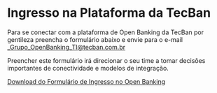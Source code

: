 # Ingresso na Plataforma da TecBan

Para se conectar com a plataforma de Open Banking da TecBan por gentileza preencha o formulário abaixo e envie para o e-mail _Grupo_OpenBanking_TI@tecban.com.br

Preencher este formulário irá direcionar o seu time a tomar decisões importantes de conectividade e modelos de integração.

[Download do Formulário de Ingresso no Open Banking](https://1drv.ms/w/s!AmMxDxGhYOfggtZkswl5662O4zKpSg?e=z5deFp)
